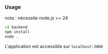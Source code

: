 ### Usage

nota : nécessite node.js >= 24

```bash
cd backend
npm install
node .
```

L'application est accessible sur `localhost:3000`
